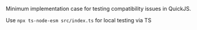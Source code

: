 Minimum implementation case for testing compatibility issues in QuickJS.

Use `npx ts-node-esm src/index.ts` for local testing via TS